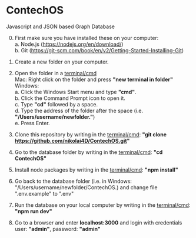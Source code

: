 # ContechOS

Javascript and JSON based Graph Database

0. First make sure you have installed these on your computer:  
a. Node.js (https://nodejs.org/en/download/)  
b. Git (https://git-scm.com/book/en/v2/Getting-Started-Installing-Git)  

1. Create a new folder on your computer. 

2. Open the folder in a <ins>terminal/cmd</ins>  
Mac: Right click on the folder and press **"new terminal in folder"**  
Windows:  
a. Click the Windows Start menu and type **"cmd"**.  
b. Click the Command Prompt icon to open it.  
c. Type **"cd"** followed by a space.  
d. Type the address of the folder after the space (i.e. **"/Users/username/newfolder."**)  
e. Press Enter.  
  
3. Clone this repository by writing in the <ins>terminal/cmd</ins>:
**"git clone https://github.com/nikolai4D/ContechOS.git"**

4. Go to the database folder by writing in the <ins>terminal/cmd</ins>: 
  **"cd ContechOS"**

5. Install node packages by writing in the <ins>terminal/cmd</ins>: 
  **"npm install"**

6. Go back to the database folder (i.e. in Windows: "/Users/username/newfolder/ContechOS.) and change file ".env.example" to ".env"

7. Run the database on your local computer by writing in the <ins>terminal/cmd</ins>: 
  **"npm run dev"**

8. Go to a browser and enter **localhost:3000** and login with credentials user: **"admin"**, password: **"admin"**
